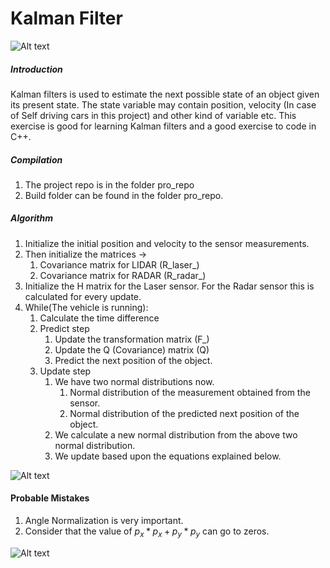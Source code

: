 
# Kalman Filter

<!-- pic1![image.png](attachment:image.png) -->
![Alt text](/pic1.png?raw=true "Optional Title")

##### Introduction 
Kalman filters is used to estimate the next possible state of an object given its present state. The state variable may contain position, velocity (In case of Self driving cars in this project) and other kind of variable etc. This exercise is good for learning Kalman filters and a good exercise to code in C++. 

##### Compilation
1. The project repo is in the folder pro_repo
2. Build folder can be found in the folder pro_repo.

##### Algorithm
1. Initialize the initial position and velocity to the sensor measurements. 
2. Then initialize the matrices -> 
    1. Covariance matrix for LIDAR (R_laser_)
    2. Covariance matrix for RADAR (R_radar_)
3. Initialize the H matrix for the Laser sensor. For the Radar sensor this is calculated for every update. 
4. While(The vehicle is running):
    1. Calculate the time difference
    2. Predict step
        1. Update the transformation matrix (F_)
        2. Update the Q (Covariance) matrix (Q)
        3. Predict the next position of the object. 
    3. Update step
        1. We have two normal distributions now.
            1. Normal distribution of the measurement obtained from the sensor.
            2. Normal distribution of the predicted next position of the object.
        2. We calculate a new normal distribution from the above two normal distribution. 
        3. We update based upon the equations explained below. 


<!-- ### Math Required

#### Covariance Update Rule
From the relation: Consider X as a random variable.
$$Cov(X) = E[(X-E[X])^{2}]$$
$$Cov(Ax) = E[(Ax - E(Ax))^{2}]$$
$$Cov(Ax) = E[(Ax-E[Ax])(Ax-E[Ax])^{T}]$$
$$ = E[(Ax-AE[x])(Ax-AE[x])^{T}] $$
$$ = E[A(x-E[x])(x-E[x])^{T}A^{T}] $$
$$ = AE[(x-E[x])(x-E[x])^{T}]A^{T} $$
$$ = A\Sigma A^{T} $$


#### Combining Two gaussians
Two gaussians with means $\mu_{0}$ and $\mu_{1}$ and standard deviations $\sigma_{0}$ and $\sigma_{1}$ are multiplied to obtain a gaussian with mean $\mu'$ and variance $\sigma'^{2}$.
$$N(x,\mu', \sigma'^{2}) = N(x,\mu_{0},\sigma_{0}^{2}).N(x,\mu_{1},\sigma_{1}^{2})$$
$$\mu' = \mu_{0} + \frac{\sigma_{0}^{2}(\mu_{1}-\mu_{0})}{\sigma_{0}^{2}+\sigma_{1}^{2}}$$
$$\sigma'^{2} = \sigma_{0}^{2} - \frac{\sigma_{0}^{4}}{\sigma_{0}^{2}+\sigma_{1}^{2}}$$
Consider the value $\frac{\sigma_{0}^{2}}{\sigma_{0}^{2}+\sigma_{1}^{2}}$ as "K" which is called as KALMAN GAIN. 
$$\mu' = \mu_{0} + k*(\mu_{1}-\mu_{0})$$
$$\sigma'^{2} = \sigma_{0}^{2} - k*\sigma_{0}^{2}$$ -->
![Alt text](/pic3.png?raw=true "Optional Title")

#### Probable Mistakes
1. Angle Normalization is very important. 
2. Consider that the value of $p_{x}*p_{x}+p_{y}*p_{y}$ can go to zeros. 


![Alt text](/pic2.png?raw=true "Optional Title")


```python

```
